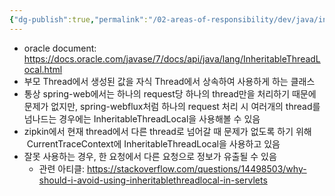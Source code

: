 ```yaml
---
{"dg-publish":true,"permalink":"/02-areas-of-responsibility/dev/java/inheritable-thread-local/","tags":["dev","java","info"],"noteIcon":""}
---
```


- oracle document: https://docs.oracle.com/javase/7/docs/api/java/lang/InheritableThreadLocal.html
- 부모 Thread에서 생성된 값을 자식 Thread에서 상속하여 사용하게 하는 클래스 
- 통상 spring-web에서는 하나의 request당 하나의 thread만을 처리하기 때문에 문제가 없지만, spring-webflux처럼 하나의 request 처리 시 여러개의 thread를 넘나드는 경우에는 InheritableThreadLocal을 사용해볼 수 있음
- zipkin에서 현재 thread에서 다른 thread로 넘어갈 때 문제가 없도록 하기 위해  CurrentTraceContext에 InheritableThreadLocal을 사용하고 있음
- 잘못 사용하는 경우, 한 요청에서 다른 요청으로 정보가 유출될 수 있음
	- 관련 아티클: https://stackoverflow.com/questions/14498503/why-should-i-avoid-using-inheritablethreadlocal-in-servlets